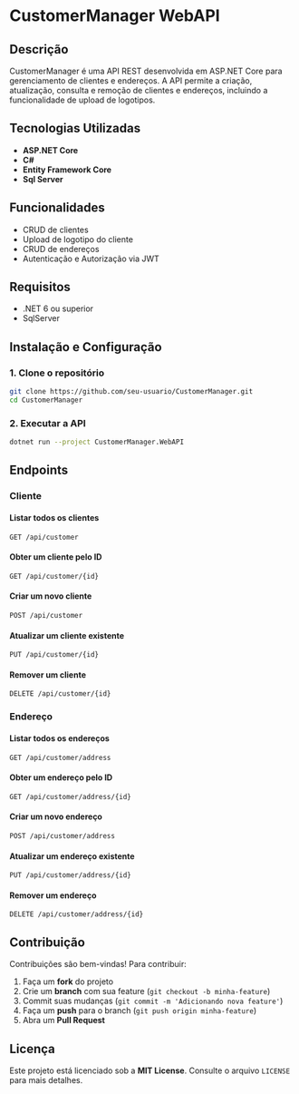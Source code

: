 # CustomerManager WebAPI

## Descrição
CustomerManager é uma API REST desenvolvida em ASP.NET Core para gerenciamento de clientes e endereços. A API permite a criação, atualização, consulta e remoção de clientes e endereços, incluindo a funcionalidade de upload de logotipos.

## Tecnologias Utilizadas
- **ASP.NET Core**
- **C#**
- **Entity Framework Core**
- **Sql Server**

## Funcionalidades
- CRUD de clientes
- Upload de logotipo do cliente
- CRUD de endereços
- Autenticação e Autorização via JWT

## Requisitos
- .NET 6 ou superior
- SqlServer

## Instalação e Configuração
### 1. Clone o repositório
```sh
git clone https://github.com/seu-usuario/CustomerManager.git
cd CustomerManager
```

### 2. Executar a API
```sh
dotnet run --project CustomerManager.WebAPI
```

## Endpoints

### Cliente
#### Listar todos os clientes
```http
GET /api/customer
```
#### Obter um cliente pelo ID
```http
GET /api/customer/{id}
```
#### Criar um novo cliente
```http
POST /api/customer
```
#### Atualizar um cliente existente
```http
PUT /api/customer/{id}
```
#### Remover um cliente
```http
DELETE /api/customer/{id}
```

### Endereço
#### Listar todos os endereços
```http
GET /api/customer/address
```
#### Obter um endereço pelo ID
```http
GET /api/customer/address/{id}
```
#### Criar um novo endereço
```http
POST /api/customer/address
```
#### Atualizar um endereço existente
```http
PUT /api/customer/address/{id}
```
#### Remover um endereço
```http
DELETE /api/customer/address/{id}
```

## Contribuição
Contribuições são bem-vindas! Para contribuir:
1. Faça um **fork** do projeto
2. Crie um **branch** com sua feature (`git checkout -b minha-feature`)
3. Commit suas mudanças (`git commit -m 'Adicionando nova feature'`)
4. Faça um **push** para o branch (`git push origin minha-feature`)
5. Abra um **Pull Request**

## Licença
Este projeto está licenciado sob a **MIT License**. Consulte o arquivo `LICENSE` para mais detalhes.
